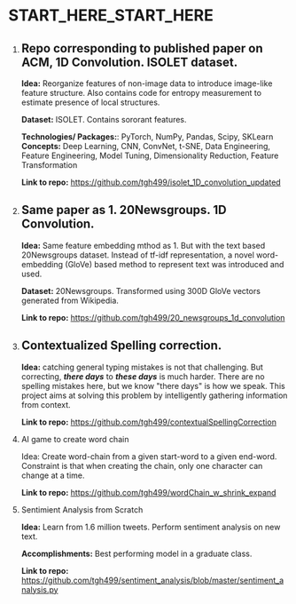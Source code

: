 # START_HERE_START_HERE

1. ## Repo corresponding to published paper on ACM, 1D Convolution. ISOLET dataset. 
    
    **Idea:** Reorganize features of non-image data to introduce image-like feature structure. Also contains code for entropy measurement to estimate presence of local structures.
    
    **Dataset:** ISOLET. Contains sororant features.

    **Technologies/ Packages:**: PyTorch, NumPy, Pandas, Scipy, SKLearn
    **Concepts:** Deep Learning, CNN, ConvNet, t-SNE, Data Engineering, Feature Engineering, Model Tuning, Dimensionality Reduction, Feature Transformation
    
    **Link to repo:** https://github.com/tgh499/isolet_1D_convolution_updated

2.  ## Same paper as 1. 20Newsgroups. 1D Convolution.

    **Idea:** Same feature embedding mthod as 1. But with the text based 20Newsgroups dataset. Instead of tf-idf representation, a novel word-embedding (GloVe) based method to represent text was introduced and used.

    **Dataset:** 20Newsgroups. Transformed using 300D GloVe vectors generated from Wikipedia.

    **Link to repo:** https://github.com/tgh499/20_newsgroups_1d_convolution

3. ## Contextualized Spelling correction. 

    **Idea:** catching general typing mistakes is not that challenging. But correcting, ***there days*** to ***these days*** is much harder. There are no spelling mistakes here, but we know "there days" is how we speak. This project aims at solving this problem by intelligently gathering information from context.

    **Link to repo:** https://github.com/tgh499/contextualSpellingCorrection

4. AI game to create word chain

    Idea: Create word-chain from a given start-word to a given end-word. Constraint is that when creating the chain, only one character can change at a time.

    **Link to repo:** https://github.com/tgh499/wordChain_w_shrink_expand

5. Sentimient Analysis from Scratch

    **Idea:** Learn from 1.6 million tweets. Perform sentiment analysis on new text.

    **Accomplishments:** Best performing model in a graduate class.

    **Link to repo:** https://github.com/tgh499/sentiment_analysis/blob/master/sentiment_analysis.py